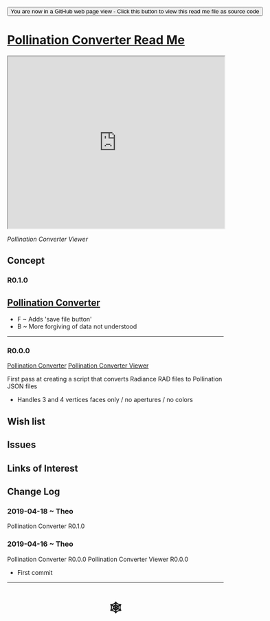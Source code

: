<span style=display:none; >[You are now in a GitHub source code view - click this link to view Read Me file as a web page](http://www.ladybug.tools/spider/index.html#sandbox/pollination-converter/README.md "View file as a web page." ) </span>

<div><input type=button onclick="window.location.href='https://github.com/ladybug-tools/spider/tree/master/sandbox/pollination-converter/README.md'"
value="You are now in a GitHub web page view - Click this button to view this read me file as source code" ><div>

# [Pollination Converter Read Me]( #sandbox/pollination-converter/README.md )

<iframe class=iframeReadMe src=http://www.ladybug.tools/spider/sandbox/pollination-converter/r0/pollination-model-viewer-pc.html width=100% height=400px >Iframes are not displayed on github.com</iframe>

_Pollination Converter Viewer_

## Concept

### R0.1.0
## [Pollination Converter]( http://www.ladybug.tools/spider/sandbox/pollination-converter/r0/pollination-converter-0-0-0.html )

* F ~ Adds 'save file button'
* B ~ More forgiving of data not understood

***

### R0.0.0

[Pollination Converter]( http://www.ladybug.tools/spider/sandbox/pollination-converter/r0/pollination-converter-0-0-0.html )
[Pollination Converter Viewer]( http://www.ladybug.tools/spider/sandbox/pollination-converter/r0/pollination-model-viewer-pc.html )



First pass at creating a script that converts Radiance RAD files to Pollination JSON files
* Handles 3 and 4 vertices faces only / no apertures / no colors

## Wish list


## Issues



## Links of Interest



## Change Log


### 2019-04-18 ~ Theo

Pollination Converter R0.1.0

### 2019-04-16 ~ Theo

Pollination Converter R0.0.0
Pollination Converter Viewer R0.0.0

* First commit


***

# <center title="hello!" ><a href=javascript:window.scrollTo(0,0); style=text-decoration:none; > &#x1f578; </a></center>



